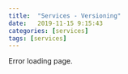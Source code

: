 ```yaml
---
title:  "Services - Versioning"
date:   2019-11-15 9:15:43
categories: [services]
tags: [services]	
---
```

Error loading page.